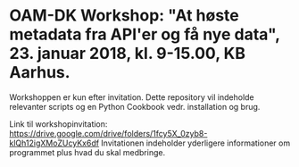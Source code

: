 # OAM-DK Workshop: "At høste metadata fra API'er og få nye data", 23. januar 2018, kl. 9-15.00, KB Aarhus.
Workshoppen er kun efter invitation. Dette repository vil indeholde relevanter scripts og en Python Cookbook vedr. installation og brug.

Link til workshopinvitation: https://drive.google.com/drive/folders/1fcy5X_0zyb8-klQh12igXMoZUcyKx6df
Invitationen indeholder yderligere informationer om programmet plus hvad du skal medbringe.
